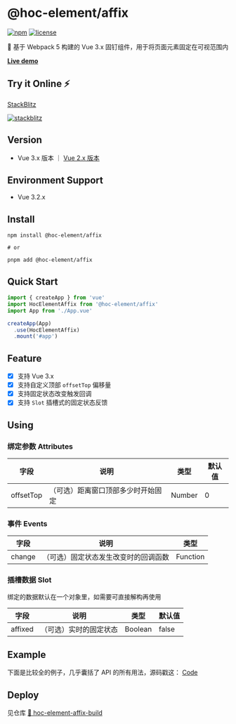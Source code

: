 # @hoc-element/affix

[![npm](https://img.shields.io/npm/v/@hoc-element/affix)](https://www.npmjs.com/package/@hoc-element/affix)
[![license](https://img.shields.io/npm/l/@hoc-element/affix)](https://github.com/pdsuwwz/hoc-element-affix/blob/main/LICENSE)

📌 基于 Webpack 5 构建的 Vue 3.x 固钉组件，用于将页面元素固定在可视范围内

**[Live demo](https://pdsuwwz.github.io/hoc-element-affix)** 


## Try it Online ⚡️

[StackBlitz](https://stackblitz.com/edit/github-vedset?file=src/views/ExampleAffix.vue)

[![stackblitz](https://developer.stackblitz.com/img/open_in_stackblitz.svg)](https://stackblitz.com/edit/github-vedset?file=src/views/ExampleAffix.vue)


## Version

* Vue 3.x 版本 ｜ [Vue 2.x 版本](https://github.com/pdsuwwz/hoc-element-affix/tree/vue2.0)



## Environment Support

* Vue 3.2.x

## Install

```shell
npm install @hoc-element/affix

# or

pnpm add @hoc-element/affix
```

## Quick Start

```js
import { createApp } from 'vue'
import HocElementAffix from '@hoc-element/affix'
import App from './App.vue'

createApp(App)
  .use(HocElementAffix)
  .mount('#app')
```

## Feature

- [x] 支持 Vue 3.x
- [x] 支持自定义顶部 `offsetTop` 偏移量
- [x] 支持固定状态改变触发回调
- [x] 支持 `Slot` 插槽式的固定状态反馈

## Using

### 绑定参数 Attributes

| 字段 | 说明 | 类型 | 默认值 |
| -------- | -------- | -------- | -------- |
| offsetTop | （可选）距离窗口顶部多少时开始固定 | Number | 0 |

### 事件 Events

| 字段 | 说明 | 类型 |
| -------- | -------- | -------- |
| change | （可选）固定状态发生改变时的回调函数 | Function |

### 插槽数据 Slot

绑定的数据默认在一个对象里，如需要可直接解构再使用

| 字段 | 说明 | 类型 | 默认值 |
| -------- | -------- | -------- | -------- |
| affixed | （可选）实时的固定状态 | Boolean | false |


## Example

下面是比较全的例子，几乎囊括了 API 的所有用法，源码戳这： [Code](https://github.com/pdsuwwz/hoc-element-affix/tree/main/example/src/views/ExampleAffix.vue )


## Deploy

见仓库 [📍  hoc-element-affix-build](https://github.com/pdsuwwz/hoc-element-affix-build)

